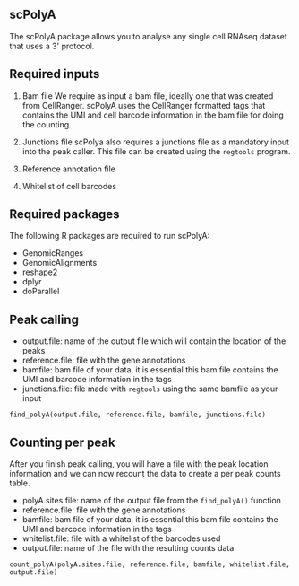 
## scPolyA

The scPolyA package allows you to analyse any single cell RNAseq dataset that uses a 3' protocol. 

## Required inputs 

1. Bam file 
We require as input a bam file, ideally one that was created from CellRanger. scPolyA uses the CellRanger formatted tags that contains the UMI and cell barcode information in the bam file for doing the counting. 

2. Junctions file 
scPolya also requires a junctions file as a mandatory input into the peak caller. This file can be created using the `regtools` program. 

3. Reference annotation file 

4. Whitelist of cell barcodes 

## Required packages 

The following R packages are required to run scPolyA: 
* GenomicRanges
* GenomicAlignments 
* reshape2 
* dplyr 
* doParallel 


## Peak calling 

* output.file: name of the output file which will contain the location of the peaks 
* reference.file: file with the gene annotations 
* bamfile: bam file of your data, it is essential this bam file contains the UMI and barcode information in the tags 
* junctions.file: file made with `regtools` using the same bamfile as your input 

```{r}
find_polyA(output.file, reference.file, bamfile, junctions.file) 

```

## Counting per peak 

After you finish peak calling, you will have a file with the peak location information and we can now recount the data to create a per peak counts table. 

* polyA.sites.file: name of the output file from the `find_polyA()` function
* reference.file: file with the gene annotations 
* bamfile: bam file of your data, it is essential this bam file contains the UMI and barcode information in the tags 
* whitelist.file: file with a whitelist of the barcodes used 
* output.file: name of the file with the resulting counts data 

```{r} 
count_polyA(polyA.sites.file, reference.file, bamfile, whitelist.file, output.file) 
```

